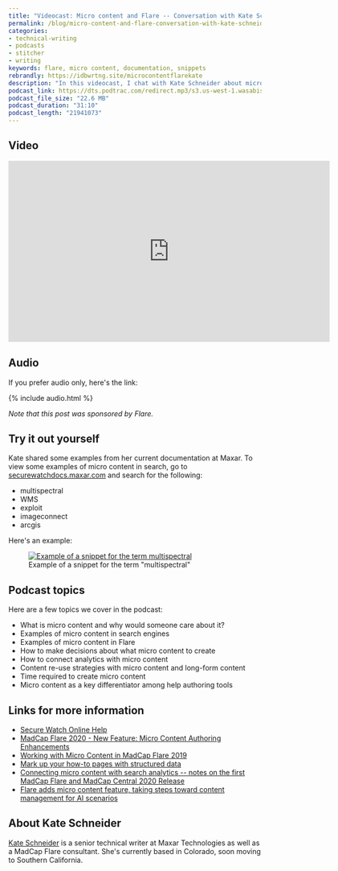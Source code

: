 ```yaml
---
title: "Videocast: Micro content and Flare -- Conversation with Kate Schneider"
permalink: /blog/micro-content-and-flare-conversation-with-kate-schneider/
categories:
- technical-writing
- podcasts
- stitcher
- writing
keywords: flare, micro content, documentation, snippets
rebrandly: https://idbwrtng.site/microcontentflarekate
description: "In this videocast, I chat with Kate Schneider about micro content and Flare. Kate shares micro content examples from her current documentation and explains the strategies she considers when creating micro content. She shows specifically how to leverage analytics in determining micro content topics."
podcast_link: https://dts.podtrac.com/redirect.mp3/s3.us-west-1.wasabisys.com/idbwmedia.com/podcasts/scheider_flare_microcontent2.mp3
podcast_file_size: "22.6 MB"
podcast_duration: "31:10"
podcast_length: "21941073"
---
```


## Video

<iframe width="640" height="360" src="https://www.youtube.com/embed/bmGu01opVZE" title="YouTube video player" frameborder="0" allow="accelerometer; autoplay; clipboard-write; encrypted-media; gyroscope; picture-in-picture" allowfullscreen></iframe>

## Audio

If you prefer audio only, here's the link:

{% include audio.html %}

*Note that this post was sponsored by Flare.*

## Try it out yourself

Kate shared some examples from her current documentation at Maxar. To view some examples of micro content in search, go to [securewatchdocs.maxar.com](http://securewatchdocs.maxar.com/en-us/Home.htm) and search for the following:

* multispectral
* WMS
* exploit
* imageconnect
* arcgis

Here's an example:

<figure><a href="http://securewatchdocs.maxar.com/en-us/Resources/Masterpages/SearchResults.htm?q=multispectral"><img src="https://s3.us-west-1.wasabisys.com/idbwmedia.com/images/multispectralexample.png" alt="Example of a snippet for the term multispectral" /></a><figcaption>Example of a snippet for the term "multispectral"</figcaption></figure>

## Podcast topics

Here are a few topics we cover in the podcast:

* What is micro content and why would someone care about it?
* Examples of micro content in search engines
* Examples of micro content in Flare
* How to make decisions about what micro content to create
* How to connect analytics with micro content
* Content re-use strategies with micro content and long-form content
* Time required to create micro content
* Micro content as a key differentiator among help authoring tools

## Links for more information

* [Secure Watch Online Help](http://securewatchdocs.maxar.com/en-us/Home.htm)
* [MadCap Flare 2020 - New Feature: Micro Content Authoring Enhancements](https://www.youtube.com/watch?v=qrMs1WtcXb4&t=12s)
* [Working with Micro Content in MadCap Flare 2019](http://uaeurope.com/articles/MicroContentinFlare.html)
* [Mark up your how-to pages with structured data](https://developers.google.com/search/docs/data-types/how-to#how-to-step)
* [Connecting micro content with search analytics -- notes on the first MadCap Flare and MadCap Central 2020 Release](/blog/connect-micro-content-with-search-analytics/)
* [Flare adds micro content feature, taking steps toward content management for AI scenarios](/blog/madcap-flare-micro-content-features-support-ai-directions/)

## About Kate Schneider

[Kate Schneider](https://www.linkedin.com/in/kateschneider/) is a senior technical writer at Maxar Technologies as well as a MadCap Flare consultant. She's currently based in Colorado, soon moving to Southern California.

